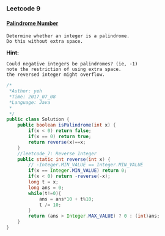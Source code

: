 

### Leetcode 9
#### [Palindrome Number](https://leetcode.com/problems/palindrome-number)
  
    Determine whether an integer is a palindrome.
    Do this without extra space.

**Hint:**

    Could negative integers be palindromes? (ie, -1)
    note the restriction of using extra space.
    the reversed integer might overflow.

  

``` java
/*
 *Author: yeh
 *Time: 2017_07_08
 *Language: Java
 *
 */
public class Solution {
    public boolean isPalindrome(int x) {
        if(x < 0) return false;
        if(x == 0) return true;
        return reverse(x)==x;
    }
    //leetcode_7: Reverse Integer
    public static int reverse(int x) {
        // -Integer.MIN_VALUE == Integer.MIN_VALUE
        if(x == Integer.MIN_VALUE) return 0;
        if(x < 0) return -reverse(-x);
        long t = x;
        long ans = 0;
        while(t!=0){
            ans = ans*10 + t%10;
            t /= 10;
        }
        return (ans > Integer.MAX_VALUE) ? 0 : (int)ans;
    }
}
```



